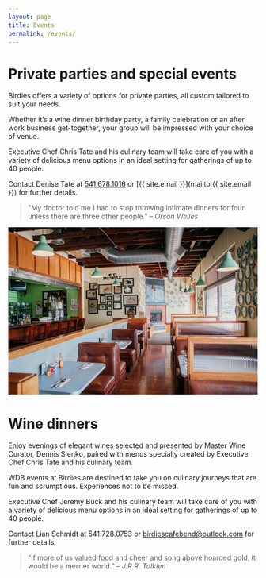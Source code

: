 ```yaml
---
layout: page
title: Events
permalink: /events/
---
```


# Private parties and special events

Birdies offers a variety of options for private parties, all custom tailored to suit your needs.  

Whether it’s a wine dinner birthday party, a family celebration or an after work business get-together, your group will be impressed with your choice of venue.

Executive Chef Chris Tate and his culinary team will take care of you with a variety of delicious menu options in an ideal setting for gatherings of up to 40 people.

Contact Denise Tate at [541.678.1016](tel:541.678.1016) or [{{ site.email }}](mailto:{{ site.email }}) for further details.

> "My doctor told me I had to stop throwing intimate dinners for four
unless there are three other people.”
<cite>– Orson Welles</cite>

![Space for your party](/img/newpix/JPEG/05-31-17_BirdiesCafe-0010.jpg)

# Wine dinners

Enjoy evenings of elegant wines selected and presented by Master Wine Curator, Dennis Sienko, paired with menus specially created by Executive Chef Chris Tate and his culinary team.

WDB events at Birdies are destined to take you on culinary journeys that are fun and scrumptious.  Experiences not to be missed.

Executive Chef Jeremy Buck and his culinary team will take care of you with a variety of delicious menu options in an ideal setting for gatherings of up to 40 people.

Contact Lian Schmidt at 541.728.0753 or birdiescafebend@outlook.com for further details.

> “If more of us valued food and cheer and song above hoarded gold, it would be a merrier world.”
<cite>– J.R.R. Tolkien</cite>
